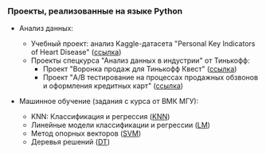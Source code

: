 ### Проекты, реализованные на языке Python

* Анализ данных:
    + Учебный проект: анализ Kaggle-датасета "Personal Key Indicators of Heart Disease" ([ссылка](https://github.com/nizov-as/CMC-MSU-Practice/tree/main/Python/Data%20Analysis/Heart%20Disease%20data))
    + Проекты спецкурса "Анализ данных в индустрии" от Тинькофф:
        - Проект "Воронка продаж для Тинькофф Квест" ([ссылка](https://github.com/nizov-as/CMC-MSU-Practice/tree/main/Python/Data%20Analysis/Спецкурс%20%22Анализ%20данных%20в%20индустрии%22/Проект%20№1%20%22Тинькофф%20Квест%22))
        - Проект "A/B тестирование на процессах продажных обзвонов и оформления кредитных карт" ([ссылка](https://github.com/nizov-as/CMC-MSU-Practice/tree/main/Python/Data%20Analysis/Спецкурс%20%22Анализ%20данных%20в%20индустрии%22/Проект%20№2%20%22AB-тестирование%22))
    
* Машинное обучение (задания с курса от ВМК МГУ):
    + KNN: Классификация и регрессия ([KNN](https://github.com/nizov-as/CMC-MSU-Practice/tree/main/Python/Machine%20Learning/KNN))
    + Линейные модели классификации и регрессии ([LM](https://github.com/nizov-as/CMC-MSU-Practice/tree/main/Python/Machine%20Learning/Linear%20models))
    + Метод опорных векторов ([SVM](https://github.com/nizov-as/CMC-MSU-Practice/tree/main/Python/Machine%20Learning/SVM))
    + Деревья решений ([DT](https://github.com/nizov-as/CMC-MSU-Practice/tree/main/Python/Machine%20Learning/Decision%20trees))
